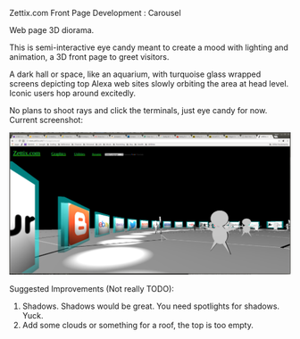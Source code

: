 Zettix.com Front Page Development : Carousel

Web page 3D diorama.

This is semi-interactive eye candy meant to create a mood with
lighting and animation, a 3D front page to greet visitors.

A dark hall or space, like an aquarium, with turquoise glass wrapped
screens depicting top Alexa web sites slowly orbiting the area at
head level.  Iconic users hop around excitedly.

No plans to shoot rays and click the terminals, just eye candy for now. Current screenshot:

![Screenshot from 12/30/2016](https://github.com/zettix/frontpage-carousel/blob/master/scripts/assets/frontpage_carousel.png)

Suggested Improvements (Not really TODO):
1. Shadows.  Shadows would be great.  You need spotlights for shadows.  Yuck.
2. Add some clouds or something for a roof, the top is too empty.
